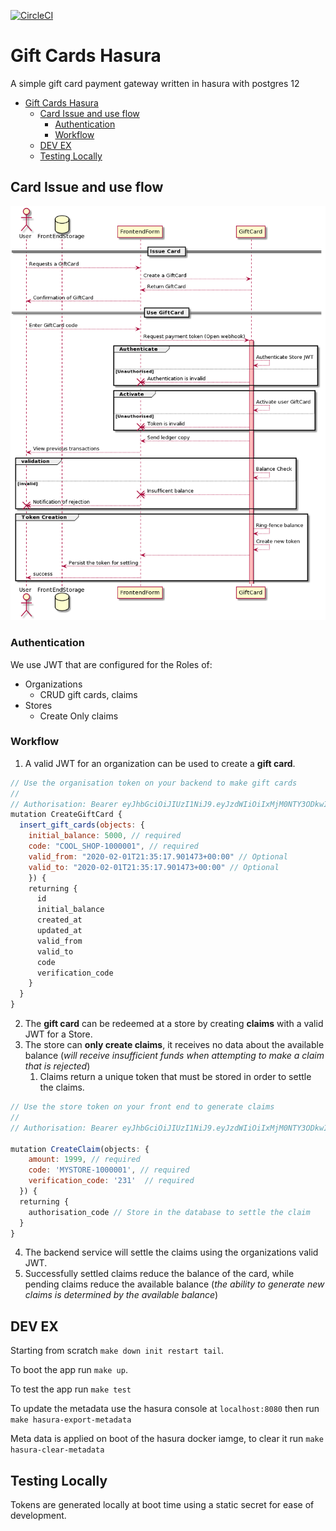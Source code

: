 [![CircleCI](https://circleci.com/gh/simonireilly/hasura-giftcards.svg?style=svg)](https://circleci.com/gh/simonireilly/hasura-giftcards)

# Gift Cards Hasura

A simple gift card payment gateway written in hasura with postgres 12

- [Gift Cards Hasura](#gift-cards-hasura)
  - [Card Issue and use flow](#card-issue-and-use-flow)
    - [Authentication](#authentication)
    - [Workflow](#workflow)
  - [DEV EX](#dev-ex)
  - [Testing Locally](#testing-locally)

## Card Issue and use flow

![](.doc/architecture/architecture.png)

### Authentication

We use JWT that are configured for the Roles of:

- Organizations
  - CRUD gift cards, claims
- Stores
  - Create Only claims

### Workflow

1. A valid JWT for an organization can be used to create a **gift card**.

```js
// Use the organisation token on your backend to make gift cards
//
// Authorisation: Bearer eyJhbGciOiJIUzI1NiJ9.eyJzdWIiOiIxMjM0NTY3ODkwIiwibmFtZSI6IkRldmVsb3BtZW50IG9yZ2FuaXNhdGlvbiIsImFkbWluIjp0cnVlLCJpYXQiOjE1ODA1ODcwNDcsImh0dHBzOi8vaGFzdXJhLmlvL2p3dC9jbGFpbXMiOnsieC1oYXN1cmEtYWxsb3dlZC1yb2xlcyI6WyJvcmdhbmlzYXRpb24iXSwieC1oYXN1cmEtZGVmYXVsdC1yb2xlIjoib3JnYW5pc2F0aW9uIiwieC1oYXN1cmEtYWNjb3VudC1yZWZlcmVuY2UiOiJzdWJkb21haW4ifX0.KH6-8gUwGI_F21DS025IsNK2C9SdbMoLnHjQv1WUljQ
mutation CreateGiftCard {
  insert_gift_cards(objects: {
    initial_balance: 5000, // required
    code: "COOL_SHOP-1000001", // required
    valid_from: "2020-02-01T21:35:17.901473+00:00" // Optional
    valid_to: "2020-02-01T21:35:17.901473+00:00" // Optional
    }) {
    returning {
      id
      initial_balance
      created_at
      updated_at
      valid_from
      valid_to
      code
      verification_code
    }
  }
}
```

2. The **gift card** can be redeemed at a store by creating **claims** with a valid JWT for a Store.
3. The store can **only create claims**, it receives no data about the available balance (*will receive insufficient funds when attempting to make a claim that is rejected*)
   1. Claims return a unique token that must be stored in order to settle the claims.

```js
// Use the store token on your front end to generate claims
//
// Authorisation: Bearer eyJhbGciOiJIUzI1NiJ9.eyJzdWIiOiIxMjM0NTY3ODkwIiwibmFtZSI6IkRldmVsb3BtZW50IHN0b3JlIiwiYWRtaW4iOnRydWUsImlhdCI6MTU4MDU4ODY0NSwiaHR0cHM6Ly9oYXN1cmEuaW8vand0L2NsYWltcyI6eyJ4LWhhc3VyYS1hbGxvd2VkLXJvbGVzIjpbInN0b3JlIl0sIngtaGFzdXJhLWRlZmF1bHQtcm9sZSI6InN0b3JlIiwieC1oYXN1cmEtYWNjb3VudC1yZWZlcmVuY2UiOiJzdWJkb21haW4ifX0.fA_6U8uFR0cZY2uddX8kUda-cwfLw-E0UcCd14-_-yk

mutation CreateClaim(objects: {
    amount: 1999, // required
    code: 'MYSTORE-1000001', // required
    verification_code: '231'  // required
  }) {
  returning {
    authorisation_code // Store in the database to settle the claim
  }
}
```

4. The backend service will settle the claims using the organizations valid JWT.
5. Successfully settled claims reduce the balance of the card, while pending claims reduce the available balance (*the ability to generate new claims is determined by the available balance*)

## DEV EX

Starting from scratch `make down init restart tail`.

To boot the app run `make up`.

To test the app run `make test`

To update the metadata use the hasura console at `localhost:8080` then run `make hasura-export-metadata`

Meta data is applied on boot of the hasura docker iamge, to clear it run `make hasura-clear-metadata`

## Testing Locally

Tokens are generated locally at boot time using a static secret for ease of development.
